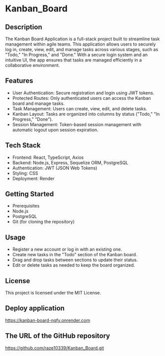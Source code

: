 # Kanban_Board

## Description

The Kanban Board Application is a full-stack project built to streamline task management within agile teams. This application allows users to securely log in, create, view, edit, and manage tasks across various stages, such as "Todo," "In Progress," and "Done." With a secure login system and an intuitive UI, the app ensures that tasks are managed efficiently in a collaborative environment.

## Features

- User Authentication: Secure registration and login using JWT tokens.
- Protected Routes: Only authenticated users can access the Kanban board and manage tasks.
- Task Management: Users can create, view, edit, and delete tasks.
- Kanban Layout: Tasks are organized into columns by status ("Todo," "In Progress," "Done").
- Session Management: Token-based session management with automatic logout upon session expiration.

## Tech Stack
- Frontend: React, TypeScript, Axios
- Backend: Node.js, Express, Sequelize ORM, PostgreSQL
- Authentication: JWT (JSON Web Tokens)
- Styling: CSS 
- Deployment: Render 

## Getting Started
- Prerequisites
- Node.js 
- PostgreSQL
- Git (for cloning the repository)

## Usage
- Register a new account or log in with an existing one.
- Create new tasks in the "Todo" section of the Kanban board.
- Drag and drop tasks between sections to update their status.
- Edit or delete tasks as needed to keep the board organized.

## License
This project is licensed under the MIT License.


## Deploy application

https://kanban-board-nqfy.onrender.com



## The URL of the GitHub repository 

https://github.com/raze10339/Kanban_Board.git
